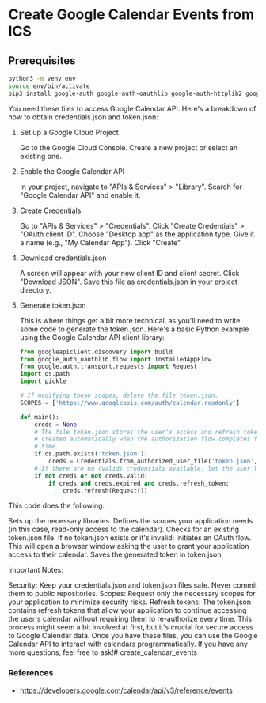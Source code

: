 # Create Google Calendar Events from ICS

## Prerequisites

```bash
python3 -m venv env
source env/bin/activate
pip3 install google-auth google-auth-oauthlib google-auth-httplib2 google-api-python-client watchdog icalendar
```

You need these files to access Google Calendar API. Here's a breakdown of how to obtain credentials.json and token.json:

1. Set up a Google Cloud Project

    Go to the Google Cloud Console.
    Create a new project or select an existing one.

2. Enable the Google Calendar API

    In your project, navigate to "APIs & Services" > "Library".
    Search for "Google Calendar API" and enable it.

3. Create Credentials

    Go to "APIs & Services" > "Credentials".
    Click "Create Credentials" > "OAuth client ID".
    Choose "Desktop app" as the application type.
    Give it a name (e.g., "My Calendar App").
    Click "Create".

4. Download credentials.json

    A screen will appear with your new client ID and client secret.
    Click "Download JSON".
    Save this file as credentials.json in your project directory.

5. Generate token.json

    This is where things get a bit more technical, as you'll need to write some code to generate the token.json. Here's a basic Python example using the Google Calendar API client library:

    ```python
    from googleapiclient.discovery import build
    from google_auth_oauthlib.flow import InstalledAppFlow
    from google.auth.transport.requests import Request
    import os.path
    import pickle

    # If modifying these scopes, delete the file token.json.
    SCOPES = ['https://www.googleapis.com/auth/calendar.readonly']

    def main():
        creds = None
        # The file token.json stores the user's access and refresh tokens, and is
        # created automatically when the authorization flow completes for the first
        # time.
        if os.path.exists('token.json'):
            creds = Credentials.from_authorized_user_file('token.json', SCOPES)
        # If there are no (valid) credentials available, let the user log in.
        if not creds or not creds.valid:
            if creds and creds.expired and creds.refresh_token:
                creds.refresh(Request())
    ```

This code does the following:

Sets up the necessary libraries.
Defines the scopes your application needs (in this case, read-only access to the calendar).
Checks for an existing token.json file.
If no token.json exists or it's invalid:
Initiates an OAuth flow. This will open a browser window asking the user to grant your application access to their calendar.
Saves the generated token in token.json.

Important Notes:

Security: Keep your credentials.json and token.json files safe. Never commit them to public repositories.
Scopes: Request only the necessary scopes for your application to minimize security risks.
Refresh tokens: The token.json contains refresh tokens that allow your application to continue accessing the user's calendar without requiring them to re-authorize every time.
This process might seem a bit involved at first, but it's crucial for secure access to Google Calendar data. Once you have these files, you can use the Google Calendar API to interact with calendars programmatically. If you have any more questions, feel free to ask!# create_calendar_events

### References
- https://developers.google.com/calendar/api/v3/reference/events